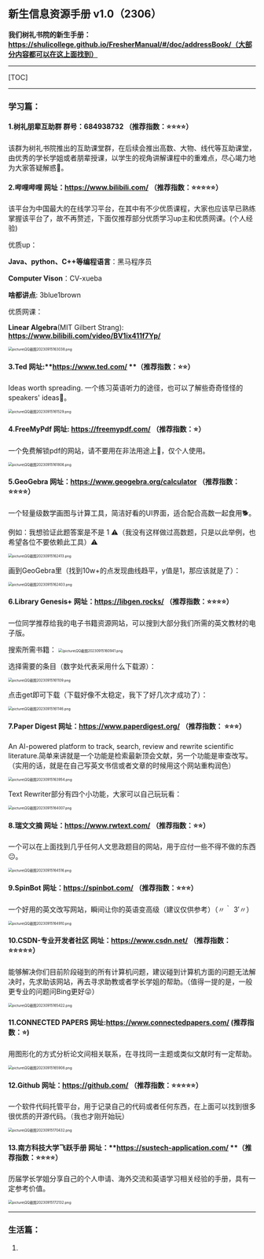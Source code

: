 ## 新生信息资源手册 v1.0（2306）

**我们树礼书院的新生手册：https://shulicollege.github.io/FresherManual/#/doc/addressBook/（大部分内容都可以在这上面找到）**

***

[TOC]

***

### 学习篇：

#### 1.**树礼朋辈互助群**     群号：**684938732** （推荐指数：⭐⭐⭐⭐）

该群为树礼书院推出的互助课堂群，在后续会推出高数、大物、线代等互助课堂，由优秀的学长学姐或者朋辈授课，以学生的视角讲解课程中的重难点，尽心竭力地为大家答疑解惑🤗。



#### 2.**哔哩哔哩**     		   网址：**https://www.bilibili.com/** （推荐指数：⭐⭐⭐⭐⭐）

该平台为中国最大的在线学习平台，在其中有不少优质课程，大家也应该早已熟练掌握该平台了，故不再赘述，下面仅推荐部分优质学习up主和优质网课。(个人经验)

优质up：

**Java、python、C++等编程语言**：黑马程序员

**Computer Vison**：CV-xueba

**啥都讲点**: 3blue1brown 

优质网课：

**Linear Algebra**(MIT Gilbert Strang): **https://www.bilibili.com/video/BV1ix411f7Yp/**


 <img src="picture\QQ截图20230915163038.png" alt="picture\QQ截图20230915163038.png" style="zoom:50%;" />



#### 3.**Ted**						   网址:**https://www.ted.com/ **（推荐指数：⭐⭐）

Ideas worth spreading. 一个练习英语听力的途径，也可以了解些奇奇怪怪的speakers' ideas🧐。

 <img src="picture\QQ截图20230915161529.png" alt="picture\QQ截图20230915161529.png" style="zoom:50%;" />


#### 4.**FreeMyPdf**		   网址: **https://freemypdf.com/** （推荐指数：⭐）

一个免费解锁pdf的网站，请不要用在非法用途上🙅‍，仅个人使用。

 <img src="picture\QQ截图20230915161806.png" alt="picture\QQ截图20230915161806.png" style="zoom:50%;" />


#### 5.**GeoGebra**			   网址：**https://www.geogebra.org/calculator** （推荐指数：⭐⭐⭐⭐）

一个轻量级数学画图与计算工具，简洁好看的UI界面，适合配合高数一起食用🐕。

例如：我想验证此题答案是不是 1                               ⚠（我没有这样做过高数题，只是以此举例，也希望各位不要依赖此工具）⚠

 <img src="picture\QQ截图20230915162413.png" alt="picture\QQ截图20230915162413.png" style="zoom:50%;" />

画到GeoGebra里（找到10w+的点发现曲线趋平，y值是1，那应该就是了）：

 <img src="picture\QQ截图20230915162403.png" alt="picture\QQ截图20230915162403.png" style="zoom:50%;" />


#### 6.**Library Genesis+**  网址：**https://libgen.rocks/** （推荐指数：⭐⭐⭐⭐）

一位同学推荐给我的电子书籍资源网站，可以搜到大部分我们所需的英文教材的电子版。

搜索所需书籍：
 <img src="(picture\QQ截图20230915160941.png" alt="(picture\QQ截图20230915160941.png" style="zoom:50%;" />

选择需要的条目（数字处代表采用什么下载源）：

 <img src="picture\QQ截图20230915161109.png" alt="picture\QQ截图20230915161109.png" style="zoom:50%;" />

点击get即可下载（下载好像不太稳定，我下了好几次才成功了）：

 <img src="picture\QQ截图20230915161146.png" alt="picture\QQ截图20230915161146.png" style="zoom:50%;" />



#### 7.**Paper Digest**        网址：**https://www.paperdigest.org/** （推荐指数： ⭐⭐⭐）

An AI-powered platform to track, search, review and rewrite scientific literature.简单来讲就是一个功能是检索最新顶会文献，另一个功能是审查改写。（实用的话，就是在自己写英文书信或者文章的时候用这个网站重构润色）

 <img src="picture\QQ截图20230915163954.png" alt="picture\QQ截图20230915163954.png" style="zoom:50%;" />

Text Rewriter部分有四个小功能，大家可以自己玩玩看：

 <img src="picture\QQ截图20230915164007.png" alt="picture\QQ截图20230915164007.png" style="zoom:50%;" />



#### 8.**瑞文文摘** 			   网址：**https://www.rwtext.com/** （推荐指数：⭐⭐）

一个可以在上面找到几乎任何人文思政题目的网站，用于应付一些不得不做的东西😐。

 <img src="picture\QQ截图20230915164516.png" alt="picture\QQ截图20230915164516.png" style="zoom:50%;" />



#### 9.**SpinBot**				    网址：**https://spinbot.com/** （推荐指数：⭐⭐⭐）

一个好用的英文改写网站，瞬间让你的英语变高级（建议仅供参考）（〃｀ 3′〃）

 <img src="picture\QQ截图20230915164910.png" alt="picture\QQ截图20230915164910.png" style="zoom:50%;" />



#### 10.**CSDN-专业开发者社区**				网址：**https://www.csdn.net/** （推荐指数：⭐⭐⭐⭐⭐）

能够解决你们目前阶段碰到的所有计算机问题，建议碰到计算机方面的问题无法解决时，先求助该网站，再去寻求助教或者学长学姐的帮助。（值得一提的是，一般更专业的问题问Bing更好😜）

 <img src="picture\QQ截图20230915165422.png" alt="picture\QQ截图20230915165422.png" style="zoom:50%;" />



#### 11.**CONNECTED PAPERS**				网址:**https://www.connectedpapers.com/** (推荐指数：⭐)

用图形化的方式分析论文间相关联系，在寻找同一主题或类似文献时有一定帮助。

 <img src="picture\QQ截图20230915165908.png" alt="picture\QQ截图20230915165908.png" style="zoom:50%;" />



#### 12.**Github**											网址：**https://github.com/** （推荐指数：⭐⭐⭐⭐⭐）

一个软件代码托管平台，用于记录自己的代码或者任何东西，在上面可以找到很多很优质的开源代码。（我也才刚开始玩）

 <img src="picture\QQ截图20230915170432.png" alt="picture\QQ截图20230915170432.png" style="zoom:50%;" />





#### 13.**南方科技大学飞跃手册**				网址：**https://sustech-application.com/ **（推荐指数：⭐⭐⭐⭐）

历届学长学姐分享自己的个人申请、海外交流和英语学习相关经验的手册，具有一定参考价值。

 <img src="picture\QQ截图20230915172132.png" alt="picture\QQ截图20230915172132.png" style="zoom:50%;" />





***

### 生活篇：

1.

